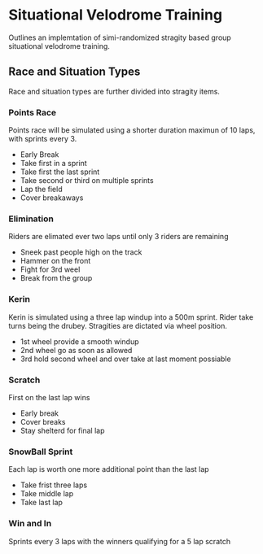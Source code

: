 # Situational Velodrome Training
Outlines an implemtation of simi-randomized stragity based group situational velodrome training.

## Race and Situation Types
Race and situation types are further divided into stragity items.

### Points Race
Points race will be simulated using a shorter duration maximun of 10 laps, with sprints every 3.
- Early Break
- Take first in a sprint
- Take first the last sprint
- Take second or third on multiple sprints
- Lap the field
- Cover breakaways

### Elimination
Riders are elimated ever two laps until only 3 riders are remaining
- Sneek past people high on the track
- Hammer on the front
- Fight for 3rd weel
- Break from the group

### Kerin
Kerin is simulated using a three lap windup into a 500m sprint.  Rider take turns being the drubey.  Stragities are dictated via wheel position.
- 1st wheel provide a smooth windup
- 2nd wheel go as soon as allowed
- 3rd hold second wheel and over take at last moment possiable


### Scratch
First on the last lap wins
- Early break
- Cover breaks
- Stay shelterd for final lap

### SnowBall Sprint
Each lap is worth one more additional point than the last lap
- Take frist three laps
- Take middle lap
- Take last lap

### Win and In
Sprints every 3 laps with the winners qualifying for a 5 lap scratch



